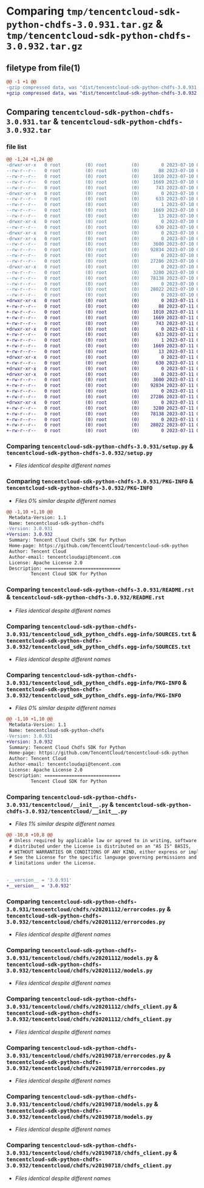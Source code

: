 # Comparing `tmp/tencentcloud-sdk-python-chdfs-3.0.931.tar.gz` & `tmp/tencentcloud-sdk-python-chdfs-3.0.932.tar.gz`

## filetype from file(1)

```diff
@@ -1 +1 @@
-gzip compressed data, was "dist/tencentcloud-sdk-python-chdfs-3.0.931.tar", last modified: Mon Jul 10 00:33:22 2023, max compression
+gzip compressed data, was "dist/tencentcloud-sdk-python-chdfs-3.0.932.tar", last modified: Tue Jul 11 00:33:44 2023, max compression
```

## Comparing `tencentcloud-sdk-python-chdfs-3.0.931.tar` & `tencentcloud-sdk-python-chdfs-3.0.932.tar`

### file list

```diff
@@ -1,24 +1,24 @@
-drwxr-xr-x   0 root         (0) root         (0)        0 2023-07-10 00:33:22.000000 tencentcloud-sdk-python-chdfs-3.0.931/
--rw-r--r--   0 root         (0) root         (0)       88 2023-07-10 00:33:22.000000 tencentcloud-sdk-python-chdfs-3.0.931/setup.cfg
--rw-r--r--   0 root         (0) root         (0)     1010 2023-07-10 00:33:22.000000 tencentcloud-sdk-python-chdfs-3.0.931/setup.py
--rw-r--r--   0 root         (0) root         (0)     1669 2023-07-10 00:33:22.000000 tencentcloud-sdk-python-chdfs-3.0.931/PKG-INFO
--rw-r--r--   0 root         (0) root         (0)      743 2023-07-10 00:33:22.000000 tencentcloud-sdk-python-chdfs-3.0.931/README.rst
-drwxr-xr-x   0 root         (0) root         (0)        0 2023-07-10 00:33:22.000000 tencentcloud-sdk-python-chdfs-3.0.931/tencentcloud_sdk_python_chdfs.egg-info/
--rw-r--r--   0 root         (0) root         (0)      633 2023-07-10 00:33:22.000000 tencentcloud-sdk-python-chdfs-3.0.931/tencentcloud_sdk_python_chdfs.egg-info/SOURCES.txt
--rw-r--r--   0 root         (0) root         (0)        1 2023-07-10 00:33:22.000000 tencentcloud-sdk-python-chdfs-3.0.931/tencentcloud_sdk_python_chdfs.egg-info/dependency_links.txt
--rw-r--r--   0 root         (0) root         (0)     1669 2023-07-10 00:33:22.000000 tencentcloud-sdk-python-chdfs-3.0.931/tencentcloud_sdk_python_chdfs.egg-info/PKG-INFO
--rw-r--r--   0 root         (0) root         (0)       13 2023-07-10 00:33:22.000000 tencentcloud-sdk-python-chdfs-3.0.931/tencentcloud_sdk_python_chdfs.egg-info/top_level.txt
-drwxr-xr-x   0 root         (0) root         (0)        0 2023-07-10 00:33:22.000000 tencentcloud-sdk-python-chdfs-3.0.931/tencentcloud/
--rw-r--r--   0 root         (0) root         (0)      630 2023-07-10 00:33:22.000000 tencentcloud-sdk-python-chdfs-3.0.931/tencentcloud/__init__.py
-drwxr-xr-x   0 root         (0) root         (0)        0 2023-07-10 00:33:22.000000 tencentcloud-sdk-python-chdfs-3.0.931/tencentcloud/chdfs/
-drwxr-xr-x   0 root         (0) root         (0)        0 2023-07-10 00:33:22.000000 tencentcloud-sdk-python-chdfs-3.0.931/tencentcloud/chdfs/v20201112/
--rw-r--r--   0 root         (0) root         (0)     3600 2023-07-10 00:33:22.000000 tencentcloud-sdk-python-chdfs-3.0.931/tencentcloud/chdfs/v20201112/errorcodes.py
--rw-r--r--   0 root         (0) root         (0)    92834 2023-07-10 00:33:22.000000 tencentcloud-sdk-python-chdfs-3.0.931/tencentcloud/chdfs/v20201112/models.py
--rw-r--r--   0 root         (0) root         (0)        0 2023-07-10 00:33:22.000000 tencentcloud-sdk-python-chdfs-3.0.931/tencentcloud/chdfs/v20201112/__init__.py
--rw-r--r--   0 root         (0) root         (0)    27286 2023-07-10 00:33:22.000000 tencentcloud-sdk-python-chdfs-3.0.931/tencentcloud/chdfs/v20201112/chdfs_client.py
-drwxr-xr-x   0 root         (0) root         (0)        0 2023-07-10 00:33:22.000000 tencentcloud-sdk-python-chdfs-3.0.931/tencentcloud/chdfs/v20190718/
--rw-r--r--   0 root         (0) root         (0)     3280 2023-07-10 00:33:22.000000 tencentcloud-sdk-python-chdfs-3.0.931/tencentcloud/chdfs/v20190718/errorcodes.py
--rw-r--r--   0 root         (0) root         (0)    78138 2023-07-10 00:33:22.000000 tencentcloud-sdk-python-chdfs-3.0.931/tencentcloud/chdfs/v20190718/models.py
--rw-r--r--   0 root         (0) root         (0)        0 2023-07-10 00:33:22.000000 tencentcloud-sdk-python-chdfs-3.0.931/tencentcloud/chdfs/v20190718/__init__.py
--rw-r--r--   0 root         (0) root         (0)    28022 2023-07-10 00:33:22.000000 tencentcloud-sdk-python-chdfs-3.0.931/tencentcloud/chdfs/v20190718/chdfs_client.py
--rw-r--r--   0 root         (0) root         (0)        0 2023-07-10 00:33:22.000000 tencentcloud-sdk-python-chdfs-3.0.931/tencentcloud/chdfs/__init__.py
+drwxr-xr-x   0 root         (0) root         (0)        0 2023-07-11 00:33:44.000000 tencentcloud-sdk-python-chdfs-3.0.932/
+-rw-r--r--   0 root         (0) root         (0)       88 2023-07-11 00:33:44.000000 tencentcloud-sdk-python-chdfs-3.0.932/setup.cfg
+-rw-r--r--   0 root         (0) root         (0)     1010 2023-07-11 00:33:44.000000 tencentcloud-sdk-python-chdfs-3.0.932/setup.py
+-rw-r--r--   0 root         (0) root         (0)     1669 2023-07-11 00:33:44.000000 tencentcloud-sdk-python-chdfs-3.0.932/PKG-INFO
+-rw-r--r--   0 root         (0) root         (0)      743 2023-07-11 00:33:44.000000 tencentcloud-sdk-python-chdfs-3.0.932/README.rst
+drwxr-xr-x   0 root         (0) root         (0)        0 2023-07-11 00:33:44.000000 tencentcloud-sdk-python-chdfs-3.0.932/tencentcloud_sdk_python_chdfs.egg-info/
+-rw-r--r--   0 root         (0) root         (0)      633 2023-07-11 00:33:44.000000 tencentcloud-sdk-python-chdfs-3.0.932/tencentcloud_sdk_python_chdfs.egg-info/SOURCES.txt
+-rw-r--r--   0 root         (0) root         (0)        1 2023-07-11 00:33:44.000000 tencentcloud-sdk-python-chdfs-3.0.932/tencentcloud_sdk_python_chdfs.egg-info/dependency_links.txt
+-rw-r--r--   0 root         (0) root         (0)     1669 2023-07-11 00:33:44.000000 tencentcloud-sdk-python-chdfs-3.0.932/tencentcloud_sdk_python_chdfs.egg-info/PKG-INFO
+-rw-r--r--   0 root         (0) root         (0)       13 2023-07-11 00:33:44.000000 tencentcloud-sdk-python-chdfs-3.0.932/tencentcloud_sdk_python_chdfs.egg-info/top_level.txt
+drwxr-xr-x   0 root         (0) root         (0)        0 2023-07-11 00:33:44.000000 tencentcloud-sdk-python-chdfs-3.0.932/tencentcloud/
+-rw-r--r--   0 root         (0) root         (0)      630 2023-07-11 00:33:44.000000 tencentcloud-sdk-python-chdfs-3.0.932/tencentcloud/__init__.py
+drwxr-xr-x   0 root         (0) root         (0)        0 2023-07-11 00:33:44.000000 tencentcloud-sdk-python-chdfs-3.0.932/tencentcloud/chdfs/
+drwxr-xr-x   0 root         (0) root         (0)        0 2023-07-11 00:33:44.000000 tencentcloud-sdk-python-chdfs-3.0.932/tencentcloud/chdfs/v20201112/
+-rw-r--r--   0 root         (0) root         (0)     3600 2023-07-11 00:33:44.000000 tencentcloud-sdk-python-chdfs-3.0.932/tencentcloud/chdfs/v20201112/errorcodes.py
+-rw-r--r--   0 root         (0) root         (0)    92834 2023-07-11 00:33:44.000000 tencentcloud-sdk-python-chdfs-3.0.932/tencentcloud/chdfs/v20201112/models.py
+-rw-r--r--   0 root         (0) root         (0)        0 2023-07-11 00:33:44.000000 tencentcloud-sdk-python-chdfs-3.0.932/tencentcloud/chdfs/v20201112/__init__.py
+-rw-r--r--   0 root         (0) root         (0)    27286 2023-07-11 00:33:44.000000 tencentcloud-sdk-python-chdfs-3.0.932/tencentcloud/chdfs/v20201112/chdfs_client.py
+drwxr-xr-x   0 root         (0) root         (0)        0 2023-07-11 00:33:44.000000 tencentcloud-sdk-python-chdfs-3.0.932/tencentcloud/chdfs/v20190718/
+-rw-r--r--   0 root         (0) root         (0)     3280 2023-07-11 00:33:44.000000 tencentcloud-sdk-python-chdfs-3.0.932/tencentcloud/chdfs/v20190718/errorcodes.py
+-rw-r--r--   0 root         (0) root         (0)    78138 2023-07-11 00:33:44.000000 tencentcloud-sdk-python-chdfs-3.0.932/tencentcloud/chdfs/v20190718/models.py
+-rw-r--r--   0 root         (0) root         (0)        0 2023-07-11 00:33:44.000000 tencentcloud-sdk-python-chdfs-3.0.932/tencentcloud/chdfs/v20190718/__init__.py
+-rw-r--r--   0 root         (0) root         (0)    28022 2023-07-11 00:33:44.000000 tencentcloud-sdk-python-chdfs-3.0.932/tencentcloud/chdfs/v20190718/chdfs_client.py
+-rw-r--r--   0 root         (0) root         (0)        0 2023-07-11 00:33:44.000000 tencentcloud-sdk-python-chdfs-3.0.932/tencentcloud/chdfs/__init__.py
```

### Comparing `tencentcloud-sdk-python-chdfs-3.0.931/setup.py` & `tencentcloud-sdk-python-chdfs-3.0.932/setup.py`

 * *Files identical despite different names*

### Comparing `tencentcloud-sdk-python-chdfs-3.0.931/PKG-INFO` & `tencentcloud-sdk-python-chdfs-3.0.932/PKG-INFO`

 * *Files 0% similar despite different names*

```diff
@@ -1,10 +1,10 @@
 Metadata-Version: 1.1
 Name: tencentcloud-sdk-python-chdfs
-Version: 3.0.931
+Version: 3.0.932
 Summary: Tencent Cloud Chdfs SDK for Python
 Home-page: https://github.com/TencentCloud/tencentcloud-sdk-python
 Author: Tencent Cloud
 Author-email: tencentcloudapi@tencent.com
 License: Apache License 2.0
 Description: ============================
         Tencent Cloud SDK for Python
```

### Comparing `tencentcloud-sdk-python-chdfs-3.0.931/README.rst` & `tencentcloud-sdk-python-chdfs-3.0.932/README.rst`

 * *Files identical despite different names*

### Comparing `tencentcloud-sdk-python-chdfs-3.0.931/tencentcloud_sdk_python_chdfs.egg-info/SOURCES.txt` & `tencentcloud-sdk-python-chdfs-3.0.932/tencentcloud_sdk_python_chdfs.egg-info/SOURCES.txt`

 * *Files identical despite different names*

### Comparing `tencentcloud-sdk-python-chdfs-3.0.931/tencentcloud_sdk_python_chdfs.egg-info/PKG-INFO` & `tencentcloud-sdk-python-chdfs-3.0.932/tencentcloud_sdk_python_chdfs.egg-info/PKG-INFO`

 * *Files 0% similar despite different names*

```diff
@@ -1,10 +1,10 @@
 Metadata-Version: 1.1
 Name: tencentcloud-sdk-python-chdfs
-Version: 3.0.931
+Version: 3.0.932
 Summary: Tencent Cloud Chdfs SDK for Python
 Home-page: https://github.com/TencentCloud/tencentcloud-sdk-python
 Author: Tencent Cloud
 Author-email: tencentcloudapi@tencent.com
 License: Apache License 2.0
 Description: ============================
         Tencent Cloud SDK for Python
```

### Comparing `tencentcloud-sdk-python-chdfs-3.0.931/tencentcloud/__init__.py` & `tencentcloud-sdk-python-chdfs-3.0.932/tencentcloud/__init__.py`

 * *Files 1% similar despite different names*

```diff
@@ -10,8 +10,8 @@
 # Unless required by applicable law or agreed to in writing, software
 # distributed under the License is distributed on an "AS IS" BASIS,
 # WITHOUT WARRANTIES OR CONDITIONS OF ANY KIND, either express or implied.
 # See the License for the specific language governing permissions and
 # limitations under the License.
 
 
-__version__ = '3.0.931'
+__version__ = '3.0.932'
```

### Comparing `tencentcloud-sdk-python-chdfs-3.0.931/tencentcloud/chdfs/v20201112/errorcodes.py` & `tencentcloud-sdk-python-chdfs-3.0.932/tencentcloud/chdfs/v20201112/errorcodes.py`

 * *Files identical despite different names*

### Comparing `tencentcloud-sdk-python-chdfs-3.0.931/tencentcloud/chdfs/v20201112/models.py` & `tencentcloud-sdk-python-chdfs-3.0.932/tencentcloud/chdfs/v20201112/models.py`

 * *Files identical despite different names*

### Comparing `tencentcloud-sdk-python-chdfs-3.0.931/tencentcloud/chdfs/v20201112/chdfs_client.py` & `tencentcloud-sdk-python-chdfs-3.0.932/tencentcloud/chdfs/v20201112/chdfs_client.py`

 * *Files identical despite different names*

### Comparing `tencentcloud-sdk-python-chdfs-3.0.931/tencentcloud/chdfs/v20190718/errorcodes.py` & `tencentcloud-sdk-python-chdfs-3.0.932/tencentcloud/chdfs/v20190718/errorcodes.py`

 * *Files identical despite different names*

### Comparing `tencentcloud-sdk-python-chdfs-3.0.931/tencentcloud/chdfs/v20190718/models.py` & `tencentcloud-sdk-python-chdfs-3.0.932/tencentcloud/chdfs/v20190718/models.py`

 * *Files identical despite different names*

### Comparing `tencentcloud-sdk-python-chdfs-3.0.931/tencentcloud/chdfs/v20190718/chdfs_client.py` & `tencentcloud-sdk-python-chdfs-3.0.932/tencentcloud/chdfs/v20190718/chdfs_client.py`

 * *Files identical despite different names*

